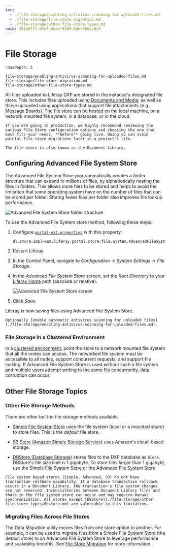 ```yaml
---
toc:
  - ./file-storage/enabling-antivirus-scanning-for-uploaded-files.md
  - ./file-storage/file-store-migration.md
  - ./file-storage/other-file-store-types.md
uuid: 201a8ff1-83ef-4ead-9589-6dede6aac8c0
---
```

# File Storage

```{toctree}
:maxdepth: 3

file-storage/enabling-antivirus-scanning-for-uploaded-files.md
file-storage/file-store-migration.md
file-storage/other-file-store-types.md
```

All files uploaded to Liferay DXP are stored in the instance's designated file store. This includes files uploaded using [Documents and Media](../content-authoring-and-management/documents-and-media.md), as well as those uploaded using applications that support file attachments (e.g., [Message Boards](../collaboration-and-social/collaboration-and-social-overview.md)). The file store can be hosted on the local machine, on a network mounted file system, in a database, or in the cloud.

```{important}
If you are going to production, we highly recommend reviewing the various File Store configuration options and choosing the one that best fits your needs, **before** going live. Doing so can avoid painful file store migrations later in a project's life.
```

```{note}
The file store is also known as the Document Library.
```

## Configuring Advanced File System Store

The Advanced File System Store programmatically creates a folder structure that can expand to millions of files, by alphabetically nesting the files in folders. This allows more files to be stored and helps to avoid the limitation that some operating system have on the number of files that can be stored per folder. Storing fewer files per folder also improves file lookup performance.

![Advanced File System Store folder structure](./file-storage/images/01.png)

To use the Advanced File System store method, following these steps:

1. Configure [`portal-ext.properties`](../installation-and-upgrades/reference/portal-properties.md) with this property:

    ```properties
    dl.store.impl=com.liferay.portal.store.file.system.AdvancedFileSystemStore
    ```

1. Restart Liferay.

1. In the Control Panel, navigate to _Configuration_ &rarr; _System Settings_ &rarr; _File Storage_.

1. In the _Advanced File System Store_ screen, set the _Root Directory_ to your [Liferay Home](../installation-and-upgrades/reference/liferay-home.md) path (absolute or relative).

    ![Advanced File System Store screen](./file-storage/images/02.png)

1. Click _Save_.

Liferay is now saving files using Advanced File System Store.

```{important}
Optionally [enable automatic antivirus scanning for uploaded files](./file-storage/enabling-antivirus-scanning-for-uploaded-files.md).
```

### File Storage in a Clustered Environment

In a [clustered environment](../installation-and-upgrades/setting-up-liferay/clustering-for-high-availability.md), point the store to a network mounted file system that all the nodes can access. The networked file system must be accessible to all nodes, support concurrent requests, and support file locking. If Advanced File System Store is used without such a file system and multiple users attempt writing to the same file concurrently, data corruption can occur.

## Other File Storage Topics

### Other File Storage Methods

There are other built-in file storage methods available.

* [Simple File System Store](./file-storage/other-file-store-types/simple-file-system-store.md) uses the file system (local or a mounted share) to store files. This is the *default* file store.

* [S3 Store (Amazon Simple Storage Service)](./file-storage/other-file-store-types/amazon-s3-store.md) uses Amazon's cloud-based storage.

* [DBStore (Database Storage)](./file-storage/other-file-store-types/dbstore.md) stores files to the DXP database as `blobs`. DBStore's file size limit is 1 gigabyte. To store files larger than 1 gigabyte, use the Simple File System Store or the Advanced File System Store.

```{warning}
File system based stores (Simple, Advanced, S3) do not have transaction rollback capability. If a database transaction rollback occurs in a Document Library, the transaction's file system changes are not reversed. Inconsistencies between Document Library files and those in the file system store can occur and may require manual synchronization. All stores except [DBStore](./file-storage/other-file-store-types/dbstore.md) are vulnerable to this limitation.
```

### Migrating Files Across File Stores

The Data Migration utility moves files from one store option to another. For example, it can be used to migrate files from a Simple File System Store (the default store) to an Advanced File System Store to leverage performance and scalability benefits. See [File Store Migration](./file-storage/file-store-migration.md) for more information.
